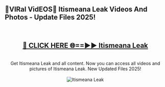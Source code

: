 <h2>🔴VIRal VidEOS🔴 Itismeana Leak Videos And Photos - Update Files 2025!</h2>
<br>
<div align="center">
<h2><a href="https://virallinks.top/odZfE0" rel="nofollow">🔴 CLICK HERE 🌐==►► Itismeana Leak</a></h2>
<br>
Get Itismeana Leak and all content. Now you can access all videos and pictures of Itismeana Leak. New Updated Files 2025!
<br>
<br>
<a href="https://virallinks.top/odZfE0" rel="nofollow" data-target="animated-image.originalLink"><img src="https://i.imgur.com/dJHk4Zq.gif)" alt="Itismeana Leak" style="max-width: 100%; display: inline-block;" data-target="animated-image.originalImage"></a>
</div>
<br>
